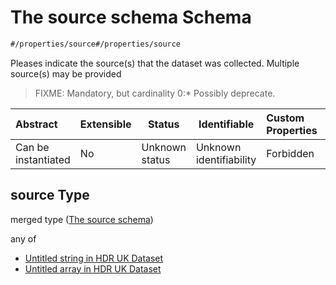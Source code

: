 # The source schema Schema

```txt
#/properties/source#/properties/source
```

Pleases indicate the source(s) that the dataset was collected. Multiple source(s) may be provided


> FIXME: Mandatory, but cardinality 0:\* Possibly deprecate.
>

| Abstract            | Extensible | Status         | Identifiable            | Custom Properties | Additional Properties | Access Restrictions | Defined In                                                                                         |
| :------------------ | ---------- | -------------- | ----------------------- | :---------------- | --------------------- | ------------------- | -------------------------------------------------------------------------------------------------- |
| Can be instantiated | No         | Unknown status | Unknown identifiability | Forbidden         | Allowed               | none                | [dataset.schema.json\*](../../../schema/dataset/latest/dataset.schema.json "open original schema") |

## source Type

merged type ([The source schema](dataset-properties-the-source-schema.md))

any of

-   [Untitled string in HDR UK Dataset](dataset-properties-the-source-schema-anyof-0.md "check type definition")
-   [Untitled array in HDR UK Dataset](dataset-properties-the-source-schema-anyof-1.md "check type definition")
